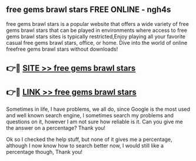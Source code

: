 ## free gems brawl stars FREE ONLINE - ngh4s

free gems brawl stars is a popular website that offers a wide variety of free gems brawl stars that can be played in environments where access to free gems brawl stars sites is typically restricted,Enjoy playing all your favorite casual free gems brawl stars, office, or home. Dive into the world of online freefree gems brawl stars without downloads!

## 👉🔴 [SITE >> free gems brawl stars](http://news.freeplayer.one?title=free_gems_brawl_stars&ref=FRRE)

## 👉🔴 [LINK >> free gems brawl stars](http://news.freeplayer.one?title=free_gems_brawl_stars&ref=FREE)

Sometimes in life, I have problems, we all do, since Google is the most used and well known search engine, I sometimes search my problems and questions on it, however I am not sure how reliable is it. Can you give me the answer on a percentage? Thank you!

Ok so I checked the help stuff, but none of it gives me a percentage, although I now know how to search better now, I would still like a percentage though, Thank you!